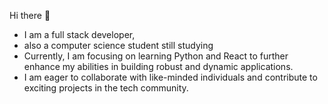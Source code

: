 Hi there 👋
- I am a full stack developer,
- also a computer science student still studying
- Currently, I am focusing on learning Python and React to further enhance my abilities in building robust and dynamic applications. 
- I am eager to collaborate with like-minded individuals and contribute to exciting projects in the tech community.
